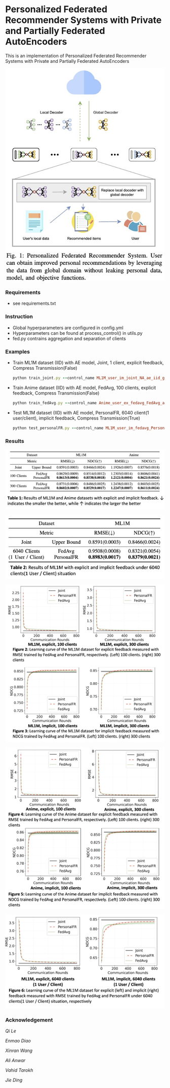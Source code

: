 

# Personalized Federated Recommender Systems with Private and Partially Federated AutoEncoders

This is an implementation of Personalized Federated Recommender Systems with Private and Partially Federated AutoEncoders

![PersonalFR](/asset/PersonalFR.png)



### Requirements

- see requirements.txt



### Instruction

- Global hyperparameters are configured in config.yml
- Hyperparameters can be found at process_control() in utils.py
- fed.py contrains aggregation and separation of clients



### Examples

- Train ML1M dataset (IID) with AE model, Joint, 1 client, explicit feedback, Compress Transmission(False)

  ```ruby
  python train_joint.py --control_name ML1M_user_im_joint_NA_ae_iid_g_1_0_l
  ```

- Train Anime dataset (IID) with AE model, FedAvg, 100 clients, explicit feedback, Compress Transmission(False)

  ```ruby
  python train_fedAvg.py --control_name Anime_user_ex_fedavg_FedAvg_ae_iid_100_0_l
  ```

- Test ML1M dataset (IID) with AE model, PersonalFR, 6040 client(1 user/client), implicit feedback, Compress Transmission(True)

  ```ruby
  python test_personalFR.py --control_name ML1M_user_im_fedavg_PersonalFR_ae_iid_max_1_l
  ```





### Results

![table1](/asset/table1.png)

![table2](/asset/table2.png)

![figure1](/asset/figure1.png)

![figure2](/asset/figure2.png)

![figure3](/asset/figure3.png)



### Acknowledgement

*Qi Le*

*Enmao Diao*

*Xinran Wang*

*Ali Anwar*

*Vahid Tarokh*

*Jie Ding*